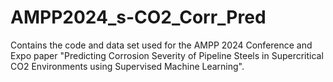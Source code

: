# AMPP2024_s-CO2_Corr_Pred
Contains the code and data set used for the AMPP 2024 Conference and Expo paper "Predicting Corrosion Severity of Pipeline Steels in Supercritical CO2 Environments using Supervised Machine Learning".
